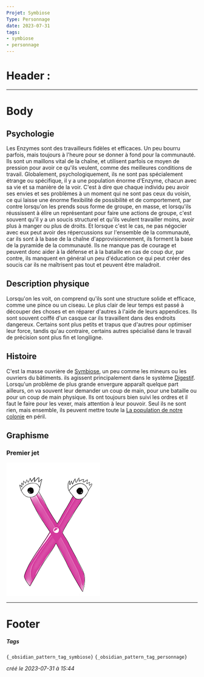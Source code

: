 ```yaml
---
Projet: Symbiose
Type: Personnage
date: 2023-07-31
tags:
- symbiose
- personnage
---
```

   
# Header :   
   
   
-------------------------------------------------------------------------------   
# Body   
   
## Psychologie   
   
Les Enzymes sont des travailleurs fidèles et efficaces. Un peu bourru parfois, mais toujours à l'heure pour se donner à fond pour la communauté. Ils sont un maillons vital de la chaîne, et utilisent parfois ce moyen de pression pour avoir ce qu'ils veulent, comme des meilleures conditions de travail. Globalement, psychologiquement, ils ne sont pas spécialement étrange ou spécifique, il y a une population énorme d'Enzyme, chacun avec sa vie et sa manière de la voir. C'est à dire que chaque individu peu avoir ses envies et ses problèmes à un moment qui ne sont pas ceux du voisin, ce qui laisse une énorme flexibilité de possibilité et de comportement, par contre lorsqu'on les prends sous forme de groupe, en masse, et lorsqu'ils réussissent à élire un représentant pour faire une actions de groupe, c'est souvent qu'il y a un soucis structurel et qu'ils veulent travailler moins, avoir plus à manger ou plus de droits. Et lorsque c'est le cas, ne pas négocier avec eux peut avoir des répercussions sur l'ensemble de la communauté, car ils sont à la base de la chaîne d'approvisionnement, ils forment la base de la pyramide de la communauté. Ils ne manque pas de courage et peuvent donc aider à la défense et à la bataille en cas de coup dur, par contre, ils manquent en général un peu d'éducation ce qui peut créer des soucis car ils ne maîtrisent pas tout et peuvent être maladroit.   
   
## Description physique   
   
Lorsqu'on les voit, on comprend qu'ils sont une structure solide et efficace, comme une pince ou un ciseau. Le plus clair de leur temps est passé à découper des choses et en réparer d'autres à l'aide de leurs appendices. Ils sont souvent coiffé d'un casque car ils travaillent dans des endroits dangereux. Certains sont plus petits et trapus que d'autres pour optimiser leur force, tandis qu'au contraire, certains autres spécialisé dans le travail de précision sont plus fin et longiligne.   
   
## Histoire   
C'est la masse ouvrière de [Symbiose](../../../../../index.md), un peu comme les mineurs ou les ouvriers du bâtiments. ils agissent principalement dans le système [Digestif](../../../../../Cr%C3%A9ations/Symbiose/GameDesign/Sc%C3%A9nario/Lieux/Digestif.md). Lorsqu'un problème de plus grande envergure apparaît quelque part ailleurs, on va souvent leur demander un coup de main, pour une bataille ou pour un coup de main physique. Ils ont toujours bien suivi les ordres et il faut le faire pour les vexer, mais attention à leur pouvoir. Seul ils ne sont rien, mais ensemble, ils peuvent mettre toute la [La population de notre colonie](/not_created.md) en péril.   
## Graphisme   
### Premier jet   
![](../../../../../z-Ressources/Images/Symbiose/Personnages/enzyme.png)   
   
   
---------------------------------------------------------------------------   
# Footer   
   
##### Tags   
`{_obsidian_pattern_tag_symbiose}` `{_obsidian_pattern_tag_personnage}`    
   
*créé le 2023-07-31 à 15:44*